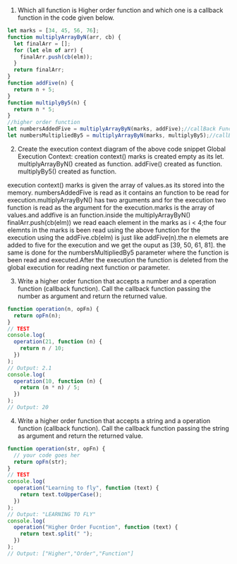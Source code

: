 
1. Which all function is Higher order function and which one is a callback function in the code given below.

```js
let marks = [34, 45, 56, 76];
function multiplyArrayByN(arr, cb) {
  let finalArr = [];
  for (let elm of arr) {
    finalArr.push(cb(elm)); 
  }
  return finalArr;
}
function addFive(n) {
  return n + 5;
}
function multiplyBy5(n) {
  return n * 5;
}
//higher order function
let numbersAddedFive = multiplyArrayByN(marks, addFive);//callBack Function
let numbersMultipliedBy5 = multiplyArrayByN(marks, multiplyBy5);//callBack Function
```

2. Create the execution context diagram of the above code snippet
Global Execution Context:
creation context()
marks is created empty as its let.
multiplyArrayByN() created as function.
addFive()  created as function.
multiplyBy5() created as function.

execution context()
marks is given the array of values.as its stored into the memory.
numbersAddedFive is read as it contains an function to be read for execution.multiplyArrayByN() has two arguments and for the execution two function is read as the argument for the execution.marks is the array of values.and addfive is an function.inside the multiplyArrayByN()
finalArr.push(cb(elm)) we read eaach element in the marks as i < 4;the four elemnts in the marks is been read using the above function for the execution using the  addFive.cb(elm) is just like addFive(n).the n elemets are added to five for the execution and we get the ouput as [39, 50, 61, 81]. the same is done for the numbersMultipliedBy5 parameter where the function is been read and executed.After the execution the function is deleted from the global execution for reading next function or parameter.

3. Write a higher order function that accepts a number and a operation function (callback function). Call the callback function passing the number as argument and return the returned value.

```js
function operation(n, opFn) { 
  return opFn(n);
}
// TEST
console.log(
  operation(21, function (n) {
    return n / 10;
  })
);
// Output: 2.1
console.log(
  operation(10, function (n) {
    return (n * n) / 5;
  })
);
// Output: 20
```

4. Write a higher order function that accepts a string and a operation function (callback function). Call the callback function passing the string as argument and return the returned value.

```js
function operation(str, opFn) {
  // your code goes her
  return opFn(str);
}
// TEST
console.log(
  operation("Learning to fly", function (text) {
    return text.toUpperCase();
  })
);
// Output: "LEARNING TO FLY"
console.log(
  operation("Higher Order Fucntion", function (text) {
    return text.split(" ");
  })
);
// Output: ["Higher","Order","Function"]
```
